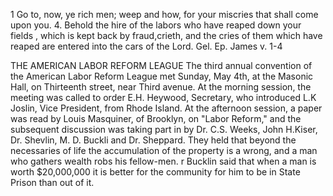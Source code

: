 1 Go to, now, ye rich men; weep and how, for your miscries that shall come upon you.
4. Behold the hire of the labors who have reaped down your fields , which is kept back by fraud,crieth, and the cries of them which have reaped are entered into the cars of the Lord. Gel. Ep. James v. 1-4

THE AMERICAN LABOR REFORM LEAGUE
The third annual convention of the American Labor Reform League met Sunday, May 4th, at the Masonic Hall, on Thirteenth street, near Third avenue. At the morning session, the meeting was called to order E.H. Heywood, Secretary, who introduced L.K Joslin, Vice President, from Rhode Island. At the afternoon session, a paper was read by Louis Masquiner, of Brooklyn, on "Labor Reform,"  and the subsequent discussion was taking part in by Dr. C.S. Weeks, John H.Kiser, Dr. Shevlin, M. D. Buckli and Dr. Sheppard. They held that beyond the necessaries of life the accumulation of the property is a wrong, and a man who gathers wealth robs his fellow-men. r Bucklin said that when a man is worth $20,000,000 it is better for the community for him to be in State Prison than out of it.
